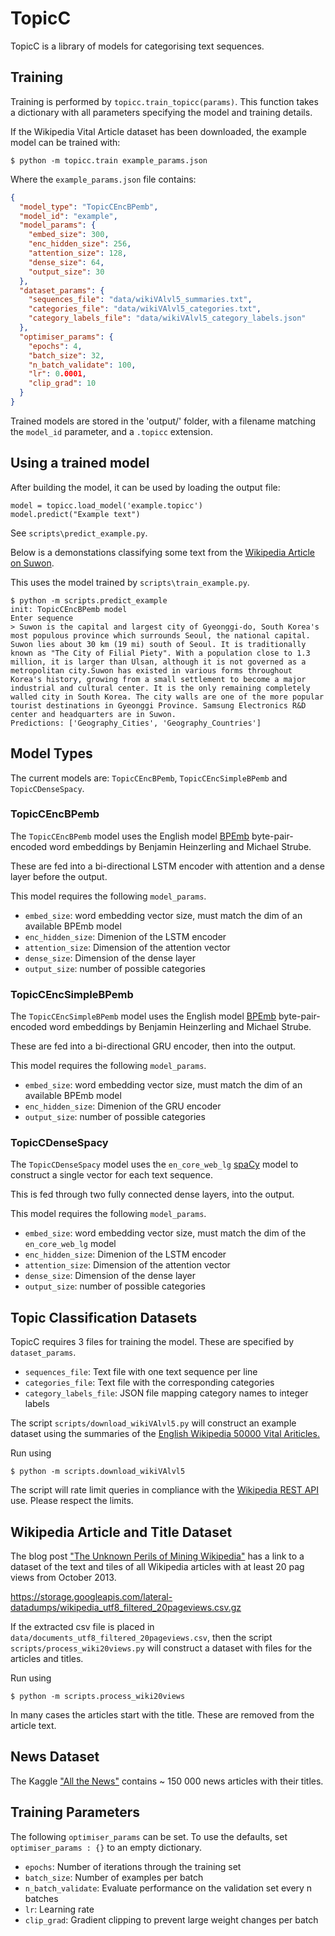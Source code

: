 # TopicC
TopicC is a library of models for categorising text sequences.

## Training

Training is performed by `topicc.train_topicc(params)`. This function takes
a dictionary with all parameters specifying the model and training details.

If the Wikipedia Vital Article dataset has been downloaded,
the example model can be trained with:

```
$ python -m topicc.train example_params.json
```

Where the `example_params.json` file contains:

```json
{
  "model_type": "TopicCEncBPemb",
  "model_id": "example",
  "model_params": {
    "embed_size": 300,
    "enc_hidden_size": 256,
    "attention_size": 128,
    "dense_size": 64,
    "output_size": 30
  },
  "dataset_params": {
    "sequences_file": "data/wikiVAlvl5_summaries.txt",
    "categories_file": "data/wikiVAlvl5_categories.txt",
    "category_labels_file": "data/wikiVAlvl5_category_labels.json"
  },
  "optimiser_params": {
    "epochs": 4,
    "batch_size": 32,
    "n_batch_validate": 100,
    "lr": 0.0001,
    "clip_grad": 10
  }
}
```

Trained models are stored in the 'output/' folder, with a filename
matching the `model_id` parameter, and a `.topicc` extension.

## Using a trained model
After building the model, it can be used by loading the output file:

```
model = topicc.load_model('example.topicc')
model.predict("Example text")
```

See `scripts\predict_example.py`.

Below is a demonstations classifying some text from the
[Wikipedia Article on Suwon](https://en.wikipedia.org/wiki/Suwon).

This uses the model trained by `scripts\train_example.py`.

```
$ python -m scripts.predict_example
init: TopicCEncBPemb model
Enter sequence
> Suwon is the capital and largest city of Gyeonggi-do, South Korea's most populous province which surrounds Seoul, the national capital. Suwon lies about 30 km (19 mi) south of Seoul. It is traditionally known as "The City of Filial Piety". With a population close to 1.3 million, it is larger than Ulsan, although it is not governed as a metropolitan city.Suwon has existed in various forms throughout Korea's history, growing from a small settlement to become a major industrial and cultural center. It is the only remaining completely walled city in South Korea. The city walls are one of the more popular tourist destinations in Gyeonggi Province. Samsung Electronics R&D center and headquarters are in Suwon.
Predictions: ['Geography_Cities', 'Geography_Countries']
```

## Model Types

The current models are: `TopicCEncBPemb`, `TopicCEncSimpleBPemb` and `TopicCDenseSpacy`.

### TopicCEncBPemb
The `TopicCEncBPemb` model uses the English model [BPEmb](https://nlp.h-its.org/bpemb/)
byte-pair-encoded word embeddings by Benjamin Heinzerling and Michael Strube.

These are fed into a bi-directional LSTM encoder with attention and a dense
layer before the output.

This model requires the following `model_params`.

* `embed_size`: word embedding vector size, must match the dim of an available BPEmb model
* `enc_hidden_size`: Dimenion of the LSTM encoder
* `attention_size`: Dimension of the attention vector
* `dense_size`: Dimension of the dense layer
* `output_size`: number of possible categories

### TopicCEncSimpleBPemb
The `TopicCEncSimpleBPemb` model uses the English model [BPEmb](https://nlp.h-its.org/bpemb/)
byte-pair-encoded word embeddings by Benjamin Heinzerling and Michael Strube.

These are fed into a bi-directional GRU encoder, then into the output.

This model requires the following `model_params`.

* `embed_size`: word embedding vector size, must match the dim of an available BPEmb model
* `enc_hidden_size`: Dimenion of the GRU encoder
* `output_size`: number of possible categories

### TopicCDenseSpacy
The `TopicCDenseSpacy` model uses the `en_core_web_lg` [spaCy](https://spacy.io/) 
model to construct a single vector for each text sequence.

This is fed through two fully connected dense layers, into the output.

This model requires the following `model_params`.

* `embed_size`: word embedding vector size, must match the dim of the `en_core_web_lg` model
* `enc_hidden_size`: Dimenion of the LSTM encoder
* `attention_size`: Dimension of the attention vector
* `dense_size`: Dimension of the dense layer
* `output_size`: number of possible categories

## Topic Classification Datasets
TopicC requires 3 files for training the model. These are specified
by `dataset_params`.

* `sequences_file`: Text file with one text sequence per line
* `categories_file`: Text file with the corresponding categories
* `category_labels_file`: JSON file mapping category names to integer labels

The script `scripts/download_wikiVAlvl5.py` will construct an example dataset
using the summaries of the
[English Wikipedia 50000 Vital Ariticles.](https://en.wikipedia.org/wiki/Wikipedia:Vital_articles/Level/5)

Run using
```
$ python -m scripts.download_wikiVAlvl5
```

The script will rate limit queries in compliance with the
[Wikipedia REST API](https://en.wikipedia.org/api/rest_v1/)
use. Please respect the limits.

## Wikipedia Article and Title Dataset
The blog post
["The Unknown Perils of Mining Wikipedia"](https://blog.lateral.io/2015/06/the-unknown-perils-of-mining-wikipedia/)
has a link to a dataset of the text and tiles of all Wikipedia articles
with at least 20 pag views from October 2013.

https://storage.googleapis.com/lateral-datadumps/wikipedia_utf8_filtered_20pageviews.csv.gz

If the extracted csv file is placed in `data/documents_utf8_filtered_20pageviews.csv`,
then the script `scripts/process_wiki20views.py` will construct a dataset with
files for the articles and titles.

Run using
```
$ python -m scripts.process_wiki20views
```

In many cases the articles start with the title. These are removed from the article text.

## News Dataset

The Kaggle ["All the News"](https://www.kaggle.com/snapcrack/all-the-news)
contains ~ 150 000 news articles with their titles.

## Training Parameters

The following `optimiser_params` can be set. To use the defaults,
set `optimiser_params : {}` to an empty dictionary.

* `epochs`: Number of iterations through the training set
* `batch_size`: Number of examples per batch
* `n_batch_validate`: Evaluate performance on the validation set every n batches
* `lr`: Learning rate
* `clip_grad`: Gradient clipping to prevent large weight changes per batch